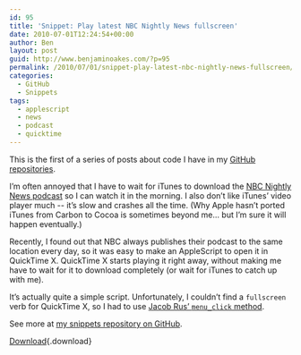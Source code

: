 ```yaml
---
id: 95
title: 'Snippet: Play latest NBC Nightly News fullscreen'
date: 2010-07-01T12:24:54+00:00
author: Ben
layout: post
guid: http://www.benjaminoakes.com/?p=95
permalink: /2010/07/01/snippet-play-latest-nbc-nightly-news-fullscreen/
categories:
  - GitHub
  - Snippets
tags:
  - applescript
  - news
  - podcast
  - quicktime
---
```

This is the first of a series of posts about code I have in my [GitHub repositories](http://www.github.com/benjaminoakes).

I&#8217;m often annoyed that I have to wait for iTunes to download the [NBC Nightly News podcast](http://www.msnbc.msn.com/id/8132577/) so I can watch it in the morning. I also don&#8217;t like iTunes&#8217; video player much -- it&#8217;s slow and crashes all the time. (Why Apple hasn&#8217;t ported iTunes from Carbon to Cocoa is sometimes beyond me... but I&#8217;m sure it will happen eventually.)

Recently, I found out that NBC always publishes their podcast to the same location every day, so it was easy to make an AppleScript to open it in QuickTime X. QuickTime X starts playing it right away, without making me have to wait for it to download completely (or wait for iTunes to catch up with me).

It&#8217;s actually quite a simple script. Unfortunately, I couldn&#8217;t find a `fullscreen` verb for QuickTime X, so I had to use [Jacob Rus&#8217; `menu_click` method](http://www.macosxhints.com/article.php?story=20060921045743404).

See more at [my snippets repository on GitHub](http://github.com/benjaminoakes/snippets/).

[Download](http://github.com/benjaminoakes/snippets/raw/master/applescript/Play%20latest%20NBC%20Nightly%20News%20fullscreen.applescript){.download}